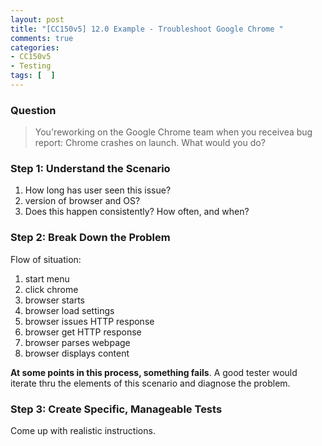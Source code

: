 ```yaml
---
layout: post
title: "[CC150v5] 12.0 Example - Troubleshoot Google Chrome "
comments: true
categories:
- CC150v5
- Testing
tags: [  ]
---
```


### Question

> You'reworking on the Google Chrome team when you receivea bug report: Chrome crashes on launch. What would you do? 

### Step 1: Understand the Scenario

1. How long has user seen this issue?
1. version of browser and OS?
1. Does this happen consistently? How often, and when?

### Step 2: Break Down the Problem

Flow of situation:

1. start menu
1. click chrome
1. browser starts
1. browser load settings
1. browser issues HTTP response
1. browser get HTTP response
1. browser parses webpage
1. browser displays content

__At some points in this process, something fails__. A good tester would iterate thru the elements of this scenario and diagnose the problem. 

### Step 3: Create Specific, Manageable Tests

Come up with realistic instructions. 
